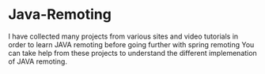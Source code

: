 # Java-Remoting

I have collected many projects from various sites and video tutorials in order to learn JAVA remoting before going further with spring remoting
You can take help from these projects to understand the different implemenation of JAVA remoting.
